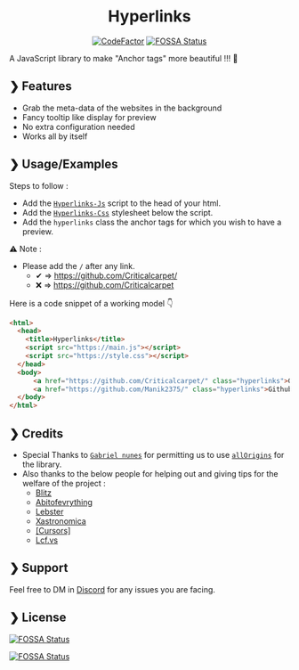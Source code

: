 <h1 align="center">Hyperlinks</h1>  
<div align="center">  
  

[![CodeFactor](https://www.codefactor.io/repository/github/criticalcarpet/hyperlinks/badge)](https://www.codefactor.io/repository/github/criticalcarpet/hyperlinks)
[![FOSSA Status](https://app.fossa.com/api/projects/git%2Bgithub.com%2FCriticalcarpet%2FHyperlinks.svg?type=shield)](https://app.fossa.com/projects/git%2Bgithub.com%2FCriticalcarpet%2FHyperlinks?ref=badge_shield)

</div>  

A JavaScript library to make "Anchor tags" more beautiful !!! 💖


## ❯ Features

- Grab the meta-data of the websites in the background
- Fancy tooltip like display for preview
- No extra configuration needed
- Works all by itself



## ❯ Usage/Examples

Steps to follow : 

- Add the [`Hyperlinks-Js`](https://google.com/) script to the head of your html.
- Add the [`Hyperlinks-Css`](https://google.com/) stylesheet below the script.
- Add the `hyperlinks` class the anchor tags for which you wish to have a preview.

⚠ Note : 
* Please add the `/` after any link.
  * ✔  => https://github.com/Criticalcarpet/  
  * ❌ => https://github.com/Criticalcarpet  

  
Here is a code snippet of a working model 👇

```html
<html>
  <head>
    <title>Hyperlinks</title>
    <script src="https://main.js"></script>
    <script src="https://style.css"></script>
  </head>
  <body>
      <a href="https://github.com/Criticalcarpet/" class="hyperlinks">Github</a>
      <a href="https://github.com/Manik2375/" class="hyperlinks">Github-2</a>
  </body>
</html>
```


## ❯ Credits 

- Special Thanks to [`Gabriel nunes`](https://github.com/gnuns) for permitting us to use [`allOrigins`](https://github.com/gnuns/allOrigins) for the library.  
- Also thanks to the below people for helping out and giving tips for the welfare of the project :
  - [Blitz](https://discord.com/app/@me/781928349915545640)
  - [Abitofevrything](https://github.com/abitofevrything)
  - [Lebster](https://github.com/LebsterFace)
  - [Xastronomica](https://github.com/xastronomica)
  - [[Cursors]](https://github.com/cursorsdottsx)
  - [Lcf.vs](https://github.com/Lcfvs)

## ❯ Support

Feel free to DM in [Discord](https://discord.com/channels/@me/436043273069658112) for any issues you are facing.

## ❯ License

[![FOSSA Status](https://app.fossa.com/api/projects/git%2Bgithub.com%2FCriticalcarpet%2FHyperlinks.svg?type=large)](https://app.fossa.com/projects/git%2Bgithub.com%2FCriticalcarpet%2FHyperlinks?ref=badge_large)



[![FOSSA Status](https://app.fossa.com/api/projects/git%2Bgithub.com%2FCriticalcarpet%2FHyperlinks.svg?type=large)](https://app.fossa.com/projects/git%2Bgithub.com%2FCriticalcarpet%2FHyperlinks?ref=badge_large)